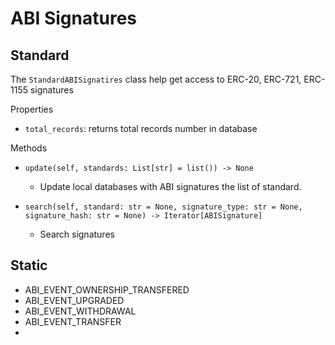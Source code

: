 # ABI Signatures

## Standard

The `StandardABISignatires` class help get access to ERC-20, ERC-721, ERC-1155 signatures

Properties

- `total_records`: returns total records number in database

Methods

- `update(self, standards: List[str] = list()) -> None`
	- Update local databases with ABI signatures the list of standard. 

- `search(self, standard: str = None, signature_type: str = None, signature_hash: str = None) -> Iterator[ABISignature]`
	- Search signatures

## Static

- ABI_EVENT_OWNERSHIP_TRANSFERED
- ABI_EVENT_UPGRADED
- ABI_EVENT_WITHDRAWAL
- ABI_EVENT_TRANSFER
- 